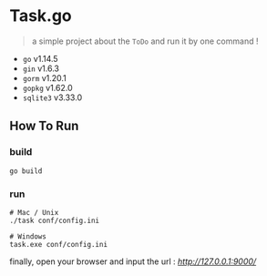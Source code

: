 # Task.go
> a simple project about the `ToDo` and run it by one command !
* `go` v1.14.5
* `gin` v1.6.3
* `gorm` v1.20.1
* `gopkg` v1.62.0
* `sqlite3` v3.33.0

## How To Run
### build
```shell script
go build
```

### run
```shell script
# Mac / Unix
./task conf/config.ini

# Windows
task.exe conf/config.ini
```

finally, open your browser and input the url : *http://127.0.0.1:9000/*
